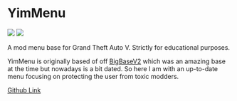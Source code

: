 # YimMenu

![](https://img.shields.io/badge/dynamic/json?color=ffab00\&label=Online%20Version\&query=%24.game.online\&url=https%3A%2F%2Fraw.githubusercontent.com%2FYimMenu%2FYimMenu%2Fmaster%2Fmetadata.json\&style=flat-square\&labelColor=000000) ![](https://img.shields.io/badge/dynamic/json?color=ffab00\&label=Game%20Build\&query=%24.game.build\&url=https%3A%2F%2Fraw.githubusercontent.com%2FYimMenu%2FYimMenu%2Fmaster%2Fmetadata.json\&style=flat-square\&labelColor=000000)

A mod menu base for Grand Theft Auto V. Strictly for educational purposes.

YimMenu is originally based of off [BigBaseV2](https://github.com/Pocakking/BigBaseV2) which was an amazing base at the time but nowadays is a bit dated. So here I am with an up-to-date menu focusing on protecting the user from toxic modders.

[Github Link](https://github.com/YimMenu/YimMenu)
